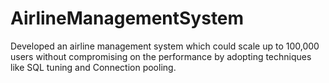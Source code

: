 AirlineManagementSystem
=======================

Developed an airline management system which could scale up to 100,000 users without compromising on the performance by adopting techniques like SQL tuning and Connection pooling.
